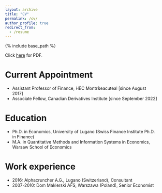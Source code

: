 ```yaml
---
layout: archive
title: "CV"
permalink: /cv/
author_profile: true
redirect_from:
  - /resume
---
```


{% include base_path %}

Click [here](./static/orlowski-cv.pdf) for PDF.

Current Appointment
======
* Assistant Professor of Finance, HEC Montr&eacuteal [since  August 2017]
* Associate Fellow, Canadian Derivatives Institute [since September 2022]

Education
======
* Ph.D. in Economics, University of Lugano (Swiss Finance Institute Ph.D. in Finance)
* M.A. in Quantitative Methods and Information Systems in Economics, Warsaw School of Economics

Work experience
======
* 2016: Alphacruncher A.G., Lugano (Switzerland), Consultant
* 2007-2010: Dom Maklerski AFS, Warszawa (Poland), Senior Economist
  
<!-- Publications
======
  <ul>{% for post in site.publications %}
    {% include archive-single-cv.html %}
  {% endfor %}</ul>
 -->  
<!-- Talks
======
  <ul>{% for post in site.talks %}
    {% include archive-single-talk-cv.html %}
  {% endfor %}</ul> -->
  
<!-- Teaching
======
  <ul>{% for post in site.teaching %}
    {% include archive-single-cv.html %}
  {% endfor %}</ul> -->